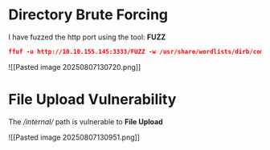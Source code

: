 # Directory Brute Forcing

I have fuzzed the http port using the tool: **FUZZ**

```json
ffuf -u http://10.10.155.145:3333/FUZZ -w /usr/share/wordlists/dirb/common.txt
```

![[Pasted image 20250807130720.png]]

# File Upload Vulnerability

The */internal/* path is vulnerable to **File Upload**

![[Pasted image 20250807130951.png]]


